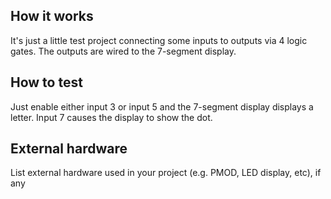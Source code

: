 <!---

This file is used to generate your project datasheet. Please fill in the information below and delete any unused
sections.

You can also include images in this folder and reference them in the markdown. Each image must be less than
512 kb in size, and the combined size of all images must be less than 1 MB.
-->

## How it works

It's just a little test project connecting some inputs to outputs via 4 logic gates. The outputs are wired to the 7-segment display.

## How to test

Just enable either input 3 or input 5 and the 7-segment display displays a letter. Input 7 causes the display to show the dot.

## External hardware

List external hardware used in your project (e.g. PMOD, LED display, etc), if any
